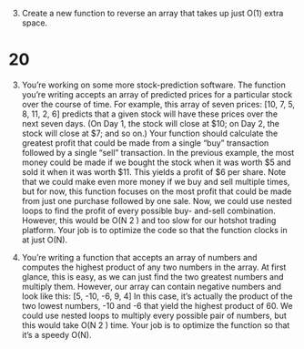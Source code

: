 3. Create a new function to reverse an array that takes up just O(1) extra space.

# 20


3. You’re working on some more stock-prediction software. The function
you’re writing accepts an array of predicted prices for a particular stock
over the course of time.
For example, this array of seven prices:
[10, 7, 5, 8, 11, 2, 6]
predicts that a given stock will have these prices over the next seven days.
(On Day 1, the stock will close at $10; on Day 2, the stock will close at
$7; and so on.)
Your function should calculate the greatest profit that could be made
from a single “buy” transaction followed by a single “sell” transaction.
In the previous example, the most money could be made if we bought the
stock when it was worth $5 and sold it when it was worth $11. This yields
a profit of $6 per share.
Note that we could make even more money if we buy and sell multiple
times, but for now, this function focuses on the most profit that could be
made from just one purchase followed by one sale.
Now, we could use nested loops to find the profit of every possible buy-
and-sell combination. However, this would be O(N 2 ) and too slow for our
hotshot trading platform. Your job is to optimize the code so that the
function clocks in at just O(N).

4. You’re writing a function that accepts an array of numbers and computes
the highest product of any two numbers in the array. At first glance, this
is easy, as we can just find the two greatest numbers and multiply them.
However, our array can contain negative numbers and look like this:
[5, -10, -6, 9, 4]
In this case, it’s actually the product of the two lowest numbers, -10 and
-6 that yield the highest product of 60.
We could use nested loops to multiply every possible pair of numbers,
but this would take O(N 2 ) time. Your job is to optimize the function so
that it’s a speedy O(N).